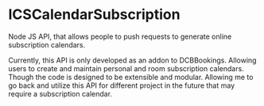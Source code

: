 # ICSCalendarSubscription
Node JS API, that allows people to push requests to generate online subscription calendars.

Currently, this API is only developed as an addon to DCBBookings. Allowing users to create and maintain personal and room subscription calendars. Though the code is designed to be extensible and modular. Allowing me to go back and utilize this API for different project in the future that may require a subscription calendar. 
